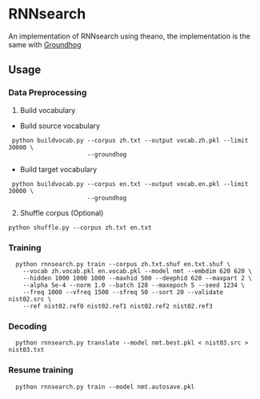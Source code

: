 # RNNsearch
An implementation of RNNsearch using theano, the implementation is the same with
[Groundhog](https://github.com/lisa-groundhog/GroundHog)

## Usage

### Data Preprocessing
1. Build vocabulary
  * Build source vocabulary
  ```
   python buildvocab.py --corpus zh.txt --output vocab.zh.pkl --limit 30000 \
                        --groundhog
  ```
  * Build target vocabulary
  ```
   python buildvocab.py --corpus en.txt --output vocab.en.pkl --limit 30000 \
                        --groundhog
  ```
2. Shuffle corpus (Optional)
  ```
  python shuffle.py --corpus zh.txt en.txt
  ```

### Training
```
  python rnnsearch.py train --corpus zh.txt.shuf en.txt.shuf \
    --vocab zh.vocab.pkl en.vocab.pkl --model nmt --embdim 620 620 \
    --hidden 1000 1000 1000 --maxhid 500 --deephid 620 --maxpart 2 \
    --alpha 5e-4 --norm 1.0 --batch 128 --maxepoch 5 --seed 1234 \
    --freq 1000 --vfreq 1500 --sfreq 50 --sort 20 --validate nist02.src \
    --ref nist02.ref0 nist02.ref1 nist02.ref2 nist02.ref3
  ```
### Decoding
```
  python rnnsearch.py translate --model nmt.best.pkl < nist03.src > nist03.txt
```
### Resume training
```
  python rnnsearch.py train --model nmt.autosave.pkl
```
